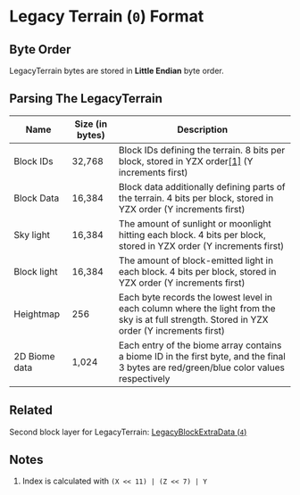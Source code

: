 # Legacy Terrain (`0`) Format

## Byte Order

LegacyTerrain bytes are stored in **Little Endian** byte order.

## Parsing The LegacyTerrain

| Name | Size (in bytes) | Description |
|------|-----------------|-------------|
| Block IDs | 32,768 | Block IDs defining the terrain. 8 bits per block, stored in YZX order[\[1\]](#1) (Y increments first) |
| Block Data | 16,384 | Block data additionally defining parts of the terrain. 4 bits per block, stored in YZX order (Y increments first) |
| Sky light | 16,384 | The amount of sunlight or moonlight hitting each block. 4 bits per block, stored in YZX order (Y increments first) |
| Block light | 16,384 | The amount of block-emitted light in each block. 4 bits per block, stored in YZX order (Y increments first) |
| Heightmap | 256 | Each byte records the lowest level in each column where the light from the sky is at full strength. Stored in YZX order (Y increments first) |
| 2D Biome data | 1,024 | Each entry of the biome array contains a biome ID in the first byte, and the final 3 bytes are red/green/blue color values respectively |

## Related
Second block layer for LegacyTerrain: [LegacyBlockExtraData (`4`)](./LegacyBlockExtraData_Format.md)

## Notes
1. <a id="1"></a> Index is calculated with `(X << 11) | (Z << 7) | Y`
